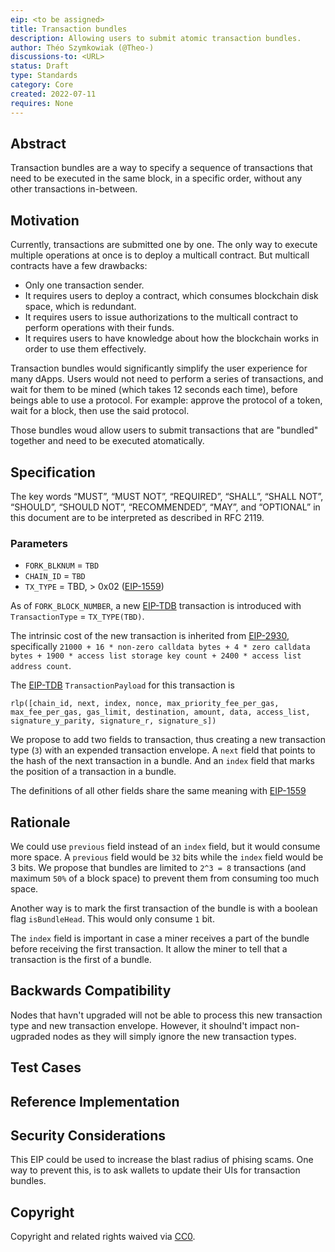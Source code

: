 ```yaml
---
eip: <to be assigned>
title: Transaction bundles
description: Allowing users to submit atomic transaction bundles.
author: Théo Szymkowiak (@Theo-)
discussions-to: <URL>
status: Draft
type: Standards
category: Core
created: 2022-07-11
requires: None
---
```


## Abstract
Transaction bundles are a way to specify a sequence of transactions that need to be executed in the same block, in a specific order, without any other transactions in-between.

## Motivation
Currently, transactions are submitted one by one. The only way to execute multiple operations at once is to deploy a multicall contract. But multicall contracts have a few drawbacks:

- Only one transaction sender.
- It requires users to deploy a contract, which consumes blockchain disk space, which is redundant. 
- It requires users to issue authorizations to the multicall contract to perform operations with their funds.
- It requires users to have knowledge about how the blockchain works in order to use them effectively.

Transaction bundles would significantly simplify the user experience for many dApps. Users would not need to perform a series of transactions, and wait for them to be mined (which takes 12 seconds each time), before beings able to use a protocol. For example: approve the protocol of a token, wait for a block, then use the said protocol.

Those bundles woud allow users to submit transactions that are "bundled" together and need to be executed atomatically.

## Specification
The key words “MUST”, “MUST NOT”, “REQUIRED”, “SHALL”, “SHALL NOT”, “SHOULD”, “SHOULD NOT”, “RECOMMENDED”, “MAY”, and “OPTIONAL” in this document are to be interpreted as described in RFC 2119.

### Parameters
- `FORK_BLKNUM` = `TBD`
- `CHAIN_ID` = `TBD`
- `TX_TYPE` = TBD, > 0x02 ([EIP-1559](./eip-1959.md))

As of `FORK_BLOCK_NUMBER`, a new [EIP-TDB](./eip-tdb.md) transaction is introduced with `TransactionType` = `TX_TYPE(TBD)`.

The intrinsic cost of the new transaction is inherited from [EIP-2930](./eip-2930.md), specifically `21000 + 16 * non-zero calldata bytes + 4 * zero calldata bytes + 1900 * access list storage key count + 2400 * access list address count`.

The [EIP-TDB](./eip-TDB.md) `TransactionPayload` for this transaction is 

```
rlp([chain_id, next, index, nonce, max_priority_fee_per_gas, max_fee_per_gas, gas_limit, destination, amount, data, access_list, signature_y_parity, signature_r, signature_s])
```

We propose to add two fields to transaction, thus creating a new transaction type (`3`) with an expended transaction envelope. A `next` field that points to the hash of the next transaction in a bundle. And an `index` field that marks the position of a transaction in a bundle.

The definitions of all other fields share the same meaning with [EIP-1559](https://eips.ethereum.org/EIPS/eip-1559)


## Rationale
 We could use `previous` field instead of an `index` field, but it would consume more space. A `previous` field would be `32` bits while the `index` field would be 3 bits. We propose that bundles are limited to `2^3 = 8` transactions (and maximum `50%` of a block space) to prevent them from consuming too much space.

 Another way is to mark the first transaction of the bundle is with a boolean flag `isBundleHead`. This would only consume `1` bit.

 The `index` field is important in case a miner receives a part of the bundle before receiving the first transaction. It allow the miner to tell that a transaction is the first of a bundle.

## Backwards Compatibility

Nodes that havn't upgraded will not be able to process this new transaction type and new transaction envelope. However, it shoulnd't impact non-ugpraded nodes as they will simply ignore the new transaction types.

## Test Cases

## Reference Implementation

## Security Considerations
This EIP could be used to increase the blast radius of phising scams. One way to prevent this, is to ask wallets to update their UIs for transaction bundles.

## Copyright
Copyright and related rights waived via [CC0](../LICENSE.md).
